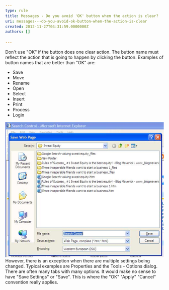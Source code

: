 ```yaml
---
type: rule
title: Messages - Do you avoid 'OK' button when the action is clear?
uri: messages---do-you-avoid-ok-button-when-the-action-is-clear
created: 2012-11-27T04:31:59.0000000Z
authors: []

---
```


Don't use "OK" if the button does one clear action. The button name must reflect the action that is going to happen by clicking the button. Examples of button names that are better than "OK" are:

- Save
- Move
- Rename
- Open
- Select
- Insert
- Print
- Process
- Login

![ Save button in action](../../assets/DontUseOpen.jpg)
However, there is an exception when there are multiple settings being changed. Typical examples are Properties and the Tools - Options dialog. There are often many tabs with many options. It would make no sense to have "Save Settings" or "Save". This is where the "OK" "Apply" "Cancel" convention really applies.
